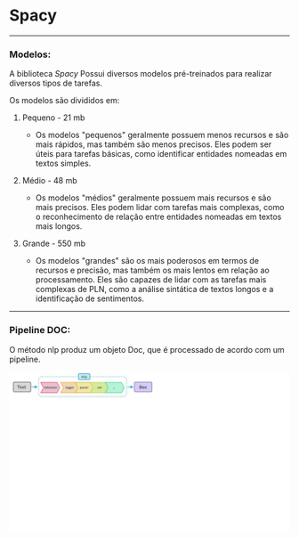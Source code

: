# **Spacy**

---
### Modelos:
A biblioteca _Spacy_ Possui diversos modelos pré-treinados para realizar diversos tipos de tarefas.

Os modelos são divididos em:
1. Pequeno - 21 mb
    * Os modelos "pequenos" geralmente possuem menos recursos e são mais rápidos, mas também são menos precisos. Eles podem ser úteis para tarefas básicas, como identificar entidades nomeadas em textos simples.

2. Médio - 48 mb
    * Os modelos "médios" geralmente possuem mais recursos e são mais precisos. Eles podem lidar com tarefas mais complexas, como o reconhecimento de relação entre entidades nomeadas em textos mais longos.

3. Grande - 550 mb
    * Os modelos "grandes" são os mais poderosos em termos de recursos e precisão, mas também os mais lentos em relação ao processamento. Eles são capazes de lidar com as tarefas mais complexas de PLN, como a análise sintática de textos longos e a identificação de sentimentos.

---

### Pipeline DOC:
O método nlp produz um objeto Doc, que é processado de acordo com um pipeline.

!["pipeline"](Curso_NLP\img\Untitled.png)